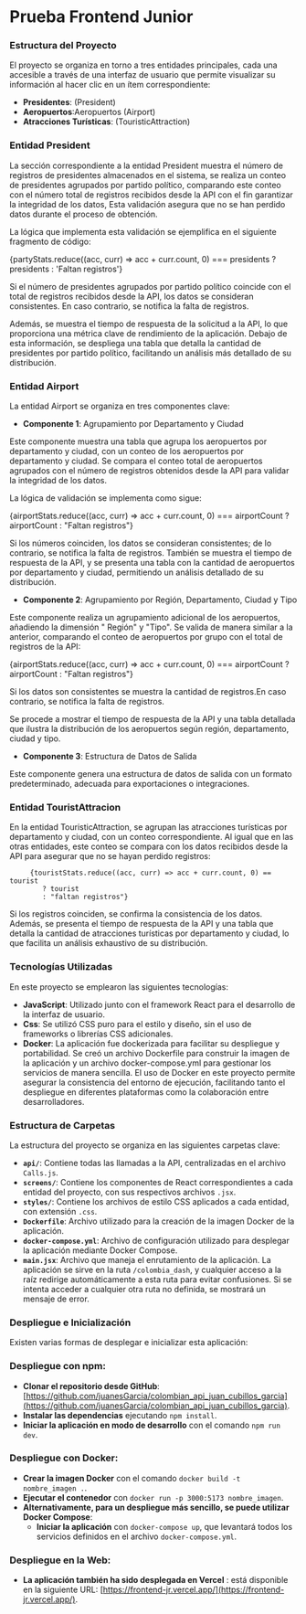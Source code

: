 # Prueba Frontend Junior


### Estructura del Proyecto
El proyecto se organiza en torno a tres entidades principales, cada una accesible a través de una interfaz de usuario que permite visualizar su información al hacer clic en un ítem correspondiente:

- **Presidentes**: (President)
- **Aeropuertos**:Aeropuertos (Airport)
- **Atracciones Turísticas**: (TouristicAttraction)

### Entidad President
La sección correspondiente a la entidad President muestra el número de registros de presidentes almacenados en el sistema, se realiza un conteo de presidentes agrupados por partido político, comparando este conteo con el número total de registros recibidos desde la API con el fin garantizar la integridad de los datos, Esta validación asegura que no se han perdido datos durante el proceso de obtención.

La lógica que implementa esta validación se ejemplifica en el siguiente fragmento de código:

{partyStats.reduce((acc, curr) => acc + curr.count, 0) === presidents ? presidents : 'Faltan registros'}

Si el número de presidentes agrupados por partido político coincide con el total de registros recibidos desde la API, los datos se consideran consistentes. En caso contrario, se notifica la falta de registros.

Además, se muestra el tiempo de respuesta de la solicitud a la API, lo que proporciona una métrica clave de rendimiento de la aplicación. Debajo de esta información, se despliega una tabla que detalla la cantidad de presidentes por partido político, facilitando un análisis más detallado de su distribución.

### Entidad Airport

La entidad Airport se organiza en tres componentes clave:

- **Componente 1**: Agrupamiento por Departamento y Ciudad

Este componente muestra una tabla que agrupa los aeropuertos por departamento y ciudad, con un conteo de los aeropuertos por departamento y ciudad. Se compara el conteo total de aeropuertos agrupados con el número de registros obtenidos desde la API para validar la integridad de los datos.

La lógica de validación se implementa como sigue:

 {airportStats.reduce((acc, curr) => acc + curr.count, 0) ===
        airportCount
          ? airportCount
          : "Faltan registros"}

Si los números coinciden, los datos se consideran consistentes; de lo contrario, se notifica la falta de registros. También se muestra el tiempo de respuesta de la API, y se presenta una tabla con la cantidad de aeropuertos por departamento y ciudad, permitiendo un análisis detallado de su distribución.

- **Componente 2**: Agrupamiento por Región, Departamento, Ciudad y Tipo

Este componente realiza un agrupamiento adicional de los aeropuertos, añadiendo la dimensión " Región" y "Tipo". Se valida de manera similar a la anterior, comparando el conteo de aeropuertos por grupo con el total de registros de la API:

 {airportStats.reduce((acc, curr) => acc + curr.count, 0) ===
        airportCount
          ? airportCount
          : "Faltan registros"}

Si los datos son consistentes se muestra la cantidad de registros.En caso contrario, se notifica la falta de registros.

Se procede a mostrar el tiempo de respuesta de la API y una tabla detallada que ilustra la distribución de los aeropuertos según región, departamento, ciudad y tipo.

- **Componente 3**: Estructura de Datos de Salida

Este componente genera una estructura de datos de salida con un formato predeterminado, adecuada para exportaciones o integraciones.


### Entidad TouristAttracion

En la entidad TouristicAttraction, se agrupan las atracciones turísticas por departamento y ciudad, con un conteo correspondiente. Al igual que en las otras entidades, este conteo se compara con los datos recibidos desde la API para asegurar que no se hayan perdido registros:

         {touristStats.reduce((acc, curr) => acc + curr.count, 0) == tourist
            ? tourist
            : "faltan registros"}

Si los registros coinciden, se confirma la consistencia de los datos. Además, se presenta el tiempo de respuesta de la API y una tabla que detalla la cantidad de atracciones turísticas por departamento y ciudad, lo que facilita un análisis exhaustivo de su distribución.

### Tecnologías Utilizadas

En este proyecto se emplearon las siguientes tecnologías:

- **JavaScript**: Utilizado junto con el framework React para el desarrollo de la interfaz de usuario.
- **Css**: Se utilizó CSS puro para el estilo y diseño, sin el uso de frameworks o librerías CSS adicionales.
- **Docker**: La aplicación fue dockerizada para facilitar su despliegue y portabilidad. Se creó un archivo Dockerfile para construir la imagen de la aplicación y un archivo docker-compose.yml para gestionar los servicios de manera sencilla. El uso de Docker en este proyecto permite asegurar la consistencia del entorno de ejecución, facilitando tanto el despliegue en diferentes plataformas como la colaboración entre desarrolladores.

### Estructura de Carpetas

La estructura del proyecto se organiza en las siguientes carpetas clave:

- **`api/`**: Contiene todas las llamadas a la API, centralizadas en el archivo `Calls.js`.
- **`screens/`**: Contiene los componentes de React correspondientes a cada entidad del proyecto, con sus respectivos archivos `.jsx`.
- **`styles/`**: Contiene los archivos de estilo CSS aplicados a cada entidad, con extensión `.css`.
- **`Dockerfile`**: Archivo utilizado para la creación de la imagen Docker de la aplicación.
- **`docker-compose.yml`**: Archivo de configuración utilizado para desplegar la aplicación mediante Docker Compose.
- **`main.jsx`**: Archivo que maneja el enrutamiento de la aplicación. La aplicación se sirve en la ruta `/colombia_dash`, y cualquier acceso a la raíz redirige automáticamente a esta ruta para evitar confusiones. Si se intenta acceder a cualquier otra ruta no definida, se mostrará un mensaje de error.


### Despliegue e Inicialización

Existen varias formas de desplegar e inicializar esta aplicación:

### Despliegue con npm:

- **Clonar el repositorio desde GitHub**: [https://github.com/juanesGarcia/colombian_api_juan_cubillos_garcia](https://github.com/juanesGarcia/colombian_api_juan_cubillos_garcia).
- **Instalar las dependencias** ejecutando `npm install`.
- **Iniciar la aplicación en modo de desarrollo** con el comando `npm run dev`.

### Despliegue con Docker:

- **Crear la imagen Docker** con el comando `docker build -t nombre_imagen .`.
- **Ejecutar el contenedor** con `docker run -p 3000:5173 nombre_imagen`.
- **Alternativamente, para un despliegue más sencillo, se puede utilizar Docker Compose**:
  - **Iniciar la aplicación** con `docker-compose up`, que levantará todos los servicios definidos en el archivo `docker-compose.yml`.

### Despliegue en la Web:

- **La aplicación también ha sido desplegada en Vercel** : está disponible en la siguiente URL: [https://frontend-jr.vercel.app/](https://frontend-jr.vercel.app/).

